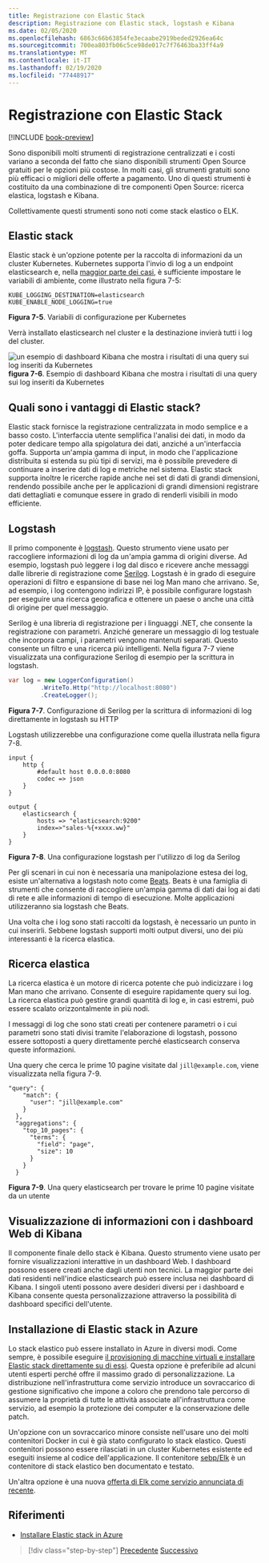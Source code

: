 ```yaml
---
title: Registrazione con Elastic Stack
description: Registrazione con Elastic stack, logstash e Kibana
ms.date: 02/05/2020
ms.openlocfilehash: 6863c66b63854fe3ecaabe2919beded2926ea64c
ms.sourcegitcommit: 700ea803fb06c5ce98de017c7f76463ba33ff4a9
ms.translationtype: MT
ms.contentlocale: it-IT
ms.lasthandoff: 02/19/2020
ms.locfileid: "77448917"
---
```

# <a name="logging-with-elastic-stack"></a>Registrazione con Elastic Stack

[!INCLUDE [book-preview](../../../includes/book-preview.md)]

Sono disponibili molti strumenti di registrazione centralizzati e i costi variano a seconda del fatto che siano disponibili strumenti Open Source gratuiti per le opzioni più costose. In molti casi, gli strumenti gratuiti sono più efficaci o migliori delle offerte a pagamento. Uno di questi strumenti è costituito da una combinazione di tre componenti Open Source: ricerca elastica, logstash e Kibana.

Collettivamente questi strumenti sono noti come stack elastico o ELK.

## <a name="elastic-stack"></a>Elastic stack

Elastic stack è un'opzione potente per la raccolta di informazioni da un cluster Kubernetes. Kubernetes supporta l'invio di log a un endpoint elasticsearch e, nella [maggior parte dei casi](https://kubernetes.io/docs/tasks/debug-application-cluster/logging-elasticsearch-kibana/), è sufficiente impostare le variabili di ambiente, come illustrato nella figura 7-5:

```kubernetes
KUBE_LOGGING_DESTINATION=elasticsearch
KUBE_ENABLE_NODE_LOGGING=true
```

**Figura 7-5**. Variabili di configurazione per Kubernetes

Verrà installato elasticsearch nel cluster e la destinazione invierà tutti i log del cluster.

![un esempio di dashboard Kibana che mostra i risultati di una query sui log inseriti da Kubernetes](./media/kibana-dashboard.png)
**figura 7-6**. Esempio di dashboard Kibana che mostra i risultati di una query sui log inseriti da Kubernetes

## <a name="what-are-the-advantages-of-elastic-stack"></a>Quali sono i vantaggi di Elastic stack?

Elastic stack fornisce la registrazione centralizzata in modo semplice e a basso costo. L'interfaccia utente semplifica l'analisi dei dati, in modo da poter dedicare tempo alla spigolatura dei dati, anziché a un'interfaccia goffa. Supporta un'ampia gamma di input, in modo che l'applicazione distribuita si estenda su più tipi di servizi, ma è possibile prevedere di continuare a inserire dati di log e metriche nel sistema. Elastic stack supporta inoltre le ricerche rapide anche nei set di dati di grandi dimensioni, rendendo possibile anche per le applicazioni di grandi dimensioni registrare dati dettagliati e comunque essere in grado di renderli visibili in modo efficiente.

## <a name="logstash"></a>Logstash

Il primo componente è [logstash](https://www.elastic.co/products/logstash). Questo strumento viene usato per raccogliere informazioni di log da un'ampia gamma di origini diverse. Ad esempio, logstash può leggere i log dal disco e ricevere anche messaggi dalle librerie di registrazione come [Serilog](https://serilog.net/). Logstash è in grado di eseguire operazioni di filtro e espansione di base nei log Man mano che arrivano. Se, ad esempio, i log contengono indirizzi IP, è possibile configurare logstash per eseguire una ricerca geografica e ottenere un paese o anche una città di origine per quel messaggio.

Serilog è una libreria di registrazione per i linguaggi .NET, che consente la registrazione con parametri. Anziché generare un messaggio di log testuale che incorpora campi, i parametri vengono mantenuti separati. Questo consente un filtro e una ricerca più intelligenti. Nella figura 7-7 viene visualizzata una configurazione Serilog di esempio per la scrittura in logstash.

```csharp
var log = new LoggerConfiguration()
         .WriteTo.Http("http://localhost:8080")
         .CreateLogger();
```

**Figura 7-7**. Configurazione di Serilog per la scrittura di informazioni di log direttamente in logstash su HTTP

Logstash utilizzerebbe una configurazione come quella illustrata nella figura 7-8.

```
input {
    http {
        #default host 0.0.0.0:8080
        codec => json
    }
}

output {
    elasticsearch {
        hosts => "elasticsearch:9200"
        index=>"sales-%{+xxxx.ww}"
    }
}
```

**Figura 7-8**. Una configurazione logstash per l'utilizzo di log da Serilog

Per gli scenari in cui non è necessaria una manipolazione estesa dei log, esiste un'alternativa a logstash noto come [Beats](https://www.elastic.co/products/beats). Beats è una famiglia di strumenti che consente di raccogliere un'ampia gamma di dati dai log ai dati di rete e alle informazioni di tempo di esecuzione. Molte applicazioni utilizzeranno sia logstash che Beats.

Una volta che i log sono stati raccolti da logstash, è necessario un punto in cui inserirli. Sebbene logstash supporti molti output diversi, uno dei più interessanti è la ricerca elastica.

## <a name="elastic-search"></a>Ricerca elastica

La ricerca elastica è un motore di ricerca potente che può indicizzare i log Man mano che arrivano. Consente di eseguire rapidamente query sui log. La ricerca elastica può gestire grandi quantità di log e, in casi estremi, può essere scalato orizzontalmente in più nodi.

I messaggi di log che sono stati creati per contenere parametri o i cui parametri sono stati divisi tramite l'elaborazione di logstash, possono essere sottoposti a query direttamente perché elasticsearch conserva queste informazioni.

Una query che cerca le prime 10 pagine visitate dal `jill@example.com`, viene visualizzata nella figura 7-9.

```
"query": {
    "match": {
      "user": "jill@example.com"
    }
  },
  "aggregations": {
    "top_10_pages": {
      "terms": {
        "field": "page",
        "size": 10
      }
    }
  }
```

**Figura 7-9**. Una query elasticsearch per trovare le prime 10 pagine visitate da un utente

## <a name="visualizing-information-with-kibana-web-dashboards"></a>Visualizzazione di informazioni con i dashboard Web di Kibana

Il componente finale dello stack è Kibana. Questo strumento viene usato per fornire visualizzazioni interattive in un dashboard Web. I dashboard possono essere creati anche dagli utenti non tecnici. La maggior parte dei dati residenti nell'indice elasticsearch può essere inclusa nei dashboard di Kibana. I singoli utenti possono avere desideri diversi per i dashboard e Kibana consente questa personalizzazione attraverso la possibilità di dashboard specifici dell'utente.

## <a name="installing-elastic-stack-on-azure"></a>Installazione di Elastic stack in Azure

Lo stack elastico può essere installato in Azure in diversi modi. Come sempre, è possibile eseguire [il provisioning di macchine virtuali e installare Elastic stack direttamente su di essi](https://docs.microsoft.com/azure/virtual-machines/linux/tutorial-elasticsearch). Questa opzione è preferibile ad alcuni utenti esperti perché offre il massimo grado di personalizzazione. La distribuzione nell'infrastruttura come servizio introduce un sovraccarico di gestione significativo che impone a coloro che prendono tale percorso di assumere la proprietà di tutte le attività associate all'infrastruttura come servizio, ad esempio la protezione dei computer e la conservazione delle patch.

Un'opzione con un sovraccarico minore consiste nell'usare uno dei molti contenitori Docker in cui è già stato configurato lo stack elastico. Questi contenitori possono essere rilasciati in un cluster Kubernetes esistente ed eseguiti insieme al codice dell'applicazione. Il contenitore [sebp/Elk](https://elk-docker.readthedocs.io/) è un contenitore di stack elastico ben documentato e testato.

Un'altra opzione è una nuova [offerta di Elk come servizio annunciata di recente](https://devops.com/logz-io-unveils-azure-open-source-elk-monitoring-solution/).

## <a name="references"></a>Riferimenti

- [Installare Elastic stack in Azure](https://docs.microsoft.com/azure/virtual-machines/linux/tutorial-elasticsearch)

>[!div class="step-by-step"]
>[Precedente](observability-patterns.md)
>[Successivo](monitoring-azure-kubernetes.md)

